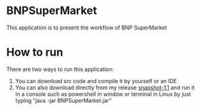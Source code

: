 # BNPSuperMarket

This application is to present the workflow of BNP SuperMarket



# How to run
There are two ways to run this application:
1) You can download src code and compile it by yourself or an IDE
2) You can also download directly from my release [snapshot-1.1](https://github.com/wolverinepp1/BNPSuperMarket/releases/download/snapshot1.1/BNPSuperMarket.jar) and run it in a console such as powershell in window or terminal in Linux by just typing
   "java -jar BNPSuperMarket.jar"
   
   
